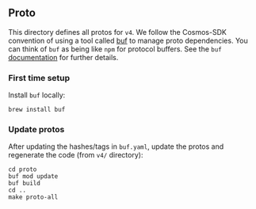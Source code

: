 ## Proto

This directory defines all protos for `v4`. We follow the Cosmos-SDK convention of using a tool called
[buf](https://github.com/bufbuild/buf) to manage proto dependencies. You can think of `buf` as being like `npm` for
protocol buffers. See the `buf` [documentation](https://docs.buf.build/how-to/iterate-on-modules#update-dependencies)
for further details.

### First time setup
Install `buf` locally:
```shell
brew install buf
```

### Update protos
After updating the hashes/tags in `buf.yaml`, update the protos and regenerate the code (from `v4/` directory):
```shell
cd proto
buf mod update
buf build
cd ..
make proto-all
```


